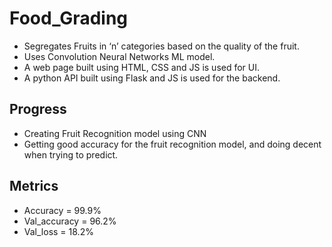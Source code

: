 # Food_Grading
- Segregates Fruits in ‘n’ categories based on the quality of the fruit. 
- Uses Convolution Neural Networks ML model. 
- A web page built using HTML, CSS and JS is used for UI. 
- A python API built using Flask and JS is used for the backend.
## Progress
- Creating Fruit Recognition model using CNN
- Getting good accuracy for the fruit recognition model, and doing decent when trying to predict.
## Metrics
- Accuracy = 99.9%
- Val_accuracy = 96.2%
- Val_loss = 18.2%
